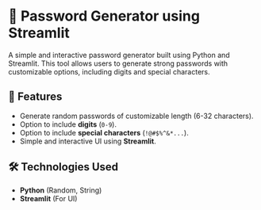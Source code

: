 # 🔑 Password Generator using Streamlit  

A simple and interactive password generator built using Python and Streamlit. This tool allows users to generate strong passwords with customizable options, including digits and special characters.  

## 🚀 Features  
- Generate random passwords of customizable length (6-32 characters).  
- Option to include **digits** (`0-9`).  
- Option to include **special characters** (`!@#$%^&*...`).  
- Simple and interactive UI using **Streamlit**.  

## 🛠️ Technologies Used  
- **Python** (Random, String)  
- **Streamlit** (For UI)  

